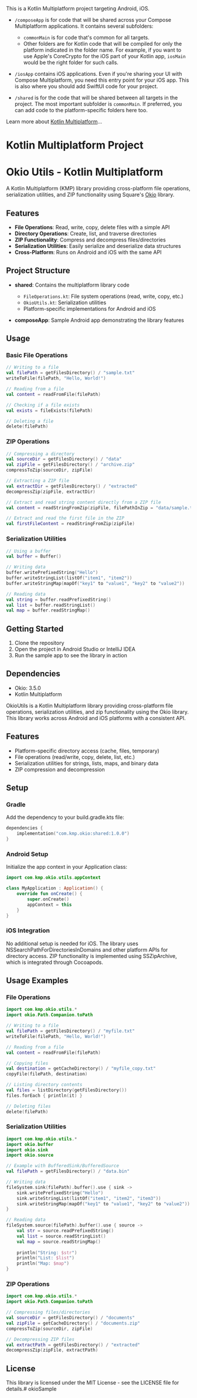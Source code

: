 This is a Kotlin Multiplatform project targeting Android, iOS.

* `/composeApp` is for code that will be shared across your Compose Multiplatform applications.
  It contains several subfolders:
  - `commonMain` is for code that's common for all targets.
  - Other folders are for Kotlin code that will be compiled for only the platform indicated in the folder name.
    For example, if you want to use Apple's CoreCrypto for the iOS part of your Kotlin app,
    `iosMain` would be the right folder for such calls.

* `/iosApp` contains iOS applications. Even if you're sharing your UI with Compose Multiplatform, 
  you need this entry point for your iOS app. This is also where you should add SwiftUI code for your project.

* `/shared` is for the code that will be shared between all targets in the project.
  The most important subfolder is `commonMain`. If preferred, you can add code to the platform-specific folders here too.


Learn more about [Kotlin Multiplatform](https://www.jetbrains.com/help/kotlin-multiplatform-dev/get-started.html)…

Kotlin Multiplatform Project
==========================

# Okio Utils - Kotlin Multiplatform

A Kotlin Multiplatform (KMP) library providing cross-platform file operations, serialization utilities, and ZIP functionality using Square's [Okio](https://square.github.io/okio/) library.

## Features

- **File Operations**: Read, write, copy, delete files with a simple API
- **Directory Operations**: Create, list, and traverse directories
- **ZIP Functionality**: Compress and decompress files/directories
- **Serialization Utilities**: Easily serialize and deserialize data structures
- **Cross-Platform**: Runs on Android and iOS with the same API

## Project Structure

- **shared**: Contains the multiplatform library code
  - `FileOperations.kt`: File system operations (read, write, copy, etc.)
  - `OkioUtils.kt`: Serialization utilities
  - Platform-specific implementations for Android and iOS

- **composeApp**: Sample Android app demonstrating the library features

## Usage

### Basic File Operations

```kotlin
// Writing to a file
val filePath = getFilesDirectory() / "sample.txt"
writeToFile(filePath, "Hello, World!")

// Reading from a file
val content = readFromFile(filePath)

// Checking if a file exists
val exists = fileExists(filePath)

// Deleting a file
delete(filePath)
```

### ZIP Operations

```kotlin
// Compressing a directory
val sourceDir = getFilesDirectory() / "data"
val zipFile = getFilesDirectory() / "archive.zip"
compressToZip(sourceDir, zipFile)

// Extracting a ZIP file
val extractDir = getFilesDirectory() / "extracted"
decompressZip(zipFile, extractDir)

// Extract and read string content directly from a ZIP file
val content = readStringFromZip(zipFile, filePathInZip = "data/sample.txt")

// Extract and read the first file in the ZIP
val firstFileContent = readStringFromZip(zipFile)
```

### Serialization Utilities

```kotlin
// Using a buffer
val buffer = Buffer()

// Writing data
buffer.writePrefixedString("Hello")
buffer.writeStringList(listOf("item1", "item2"))
buffer.writeStringMap(mapOf("key1" to "value1", "key2" to "value2"))

// Reading data
val string = buffer.readPrefixedString()
val list = buffer.readStringList()
val map = buffer.readStringMap()
```

## Getting Started

1. Clone the repository
2. Open the project in Android Studio or IntelliJ IDEA
3. Run the sample app to see the library in action

## Dependencies

- Okio: 3.5.0
- Kotlin Multiplatform

OkioUtils is a Kotlin Multiplatform library providing cross-platform file operations, serialization utilities, and zip functionality using the Okio library. This library works across Android and iOS platforms with a consistent API.

## Features

- Platform-specific directory access (cache, files, temporary)
- File operations (read/write, copy, delete, list, etc.)
- Serialization utilities for strings, lists, maps, and binary data
- ZIP compression and decompression

## Setup

### Gradle

Add the dependency to your build.gradle.kts file:

```kotlin
dependencies {
    implementation("com.kmp.okio:shared:1.0.0")
}
```

### Android Setup

Initialize the app context in your Application class:

```kotlin
import com.kmp.okio.utils.appContext

class MyApplication : Application() {
    override fun onCreate() {
        super.onCreate()
        appContext = this
    }
}
```

### iOS Integration

No additional setup is needed for iOS. The library uses NSSearchPathForDirectoriesInDomains and other platform APIs for directory access. ZIP functionality is implemented using SSZipArchive, which is integrated through Cocoapods.

## Usage Examples

### File Operations

```kotlin
import com.kmp.okio.utils.*
import okio.Path.Companion.toPath

// Writing to a file
val filePath = getFilesDirectory() / "myfile.txt"
writeToFile(filePath, "Hello, World!")

// Reading from a file
val content = readFromFile(filePath)

// Copying files
val destination = getCacheDirectory() / "myfile_copy.txt"
copyFile(filePath, destination)

// Listing directory contents
val files = listDirectory(getFilesDirectory())
files.forEach { println(it) }

// Deleting files
delete(filePath)
```

### Serialization Utilities

```kotlin
import com.kmp.okio.utils.*
import okio.buffer
import okio.sink
import okio.source

// Example with BufferedSink/BufferedSource
val filePath = getFilesDirectory() / "data.bin"

// Writing data
fileSystem.sink(filePath).buffer().use { sink ->
    sink.writePrefixedString("Hello")
    sink.writeStringList(listOf("item1", "item2", "item3"))
    sink.writeStringMap(mapOf("key1" to "value1", "key2" to "value2"))
}

// Reading data
fileSystem.source(filePath).buffer().use { source ->
    val str = source.readPrefixedString()
    val list = source.readStringList()
    val map = source.readStringMap()
    
    println("String: $str")
    println("List: $list")
    println("Map: $map")
}
```

### ZIP Operations

```kotlin
import com.kmp.okio.utils.*
import okio.Path.Companion.toPath

// Compressing files/directories
val sourceDir = getFilesDirectory() / "documents"
val zipFile = getCacheDirectory() / "documents.zip"
compressToZip(sourceDir, zipFile)

// Decompressing ZIP files
val extractPath = getFilesDirectory() / "extracted"
decompressZip(zipFile, extractPath)
```

## License

This library is licensed under the MIT License - see the LICENSE file for details.# okioSample
